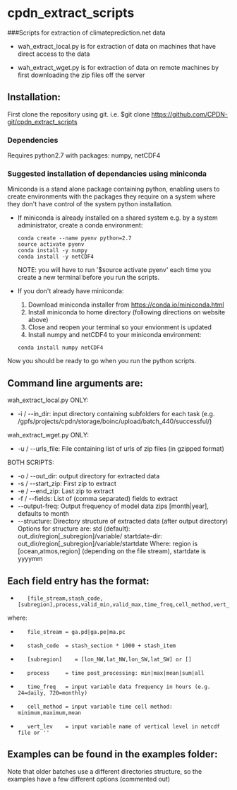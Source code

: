 # cpdn_extract_scripts
###Scripts for extraction of climateprediction.net data

- wah_extract_local.py is for extraction of data on machines that have direct access to the data

- wah_extract_wget.py is for extraction of data on remote machines by first downloading the zip files off the server

## Installation:

First clone the repository using git. i.e. $git clone https://github.com/CPDN-git/cpdn_extract_scripts

### Dependencies
Requires python2.7 with packages: numpy, netCDF4

### Suggested installation of dependancies using miniconda
Miniconda is a stand alone package containing python, enabling users to create environments with the packages they require on a system where they don't have control of the system python installation.

 - If miniconda is already installed on a shared system e.g. by a system administrator, create a conda environment: 
    ```
    conda create --name pyenv python=2.7
    source activate pyenv
    conda install -y numpy
    conda install -y netCDF4
    ```
    NOTE: you will have to run '$source activate pyenv' each time you create a new terminal before you run the scripts. 

 - If you don't already have miniconda:
   1. Download miniconda installer from https://conda.io/miniconda.html
   2. Install miniconda to home directory (following directions on website above)
   3. Close and reopen your terminal so your envionment is updated
   4. Install numpy and netCDF4 to your miniconda environment:
   ```
   conda install numpy netCDF4
   ```

Now you should be ready to go when you run the python scripts. 


## Command line arguments are:

wah_extract_local.py ONLY:
- -i / --in_dir: input directory containing subfolders for each task (e.g. /gpfs/projects/cpdn/storage/boinc/upload/batch_440/successful/)

wah_extract_wget.py ONLY:
- -u / --urls_file: File containing list of urls of zip files (in gzipped format)

BOTH SCRIPTS:
- -o / --out_dir: output directory for extracted data
- -s / --start_zip: First zip to extract
- -e / --end_zip: Last zip to extract
- -f / --fields: List of (comma separated) fields to extract
- --output-freq: Output frequency of model data zips [month|year], defaults to month
- --structure: Directory structure of extracted data (after output directory) Options for structure are: 
   std (default): out_dir/region[_subregion]/variable/
   startdate-dir: out_dir/region[_subregion]/variable/startdate
   Where: region is [ocean,atmos,region] (depending on the file stream), startdate is yyyymm

## Each field entry has the format:
-        [file_stream,stash_code,[subregion],process,valid_min,valid_max,time_freq,cell_method,vert_lev]'

where:
-        file_stream = ga.pd|ga.pe|ma.pc
-        stash_code  = stash_section * 1000 + stash_item
-        [subregion]    = [lon_NW,lat_NW,lon_SW,lat_SW] or []
-        process     = time post_processing: min|max|mean|sum|all
-        time_freq   = input variable data frequency in hours (e.g. 24=daily, 720=monthly)
-        cell_method = input variable time cell method: minimum,maximum,mean
-        vert_lev    = input variable name of vertical level in netcdf file or ''

## Examples can be found in the examples folder:
Note that older batches use a different directories structure, so the examples have a few different options (commented out)


